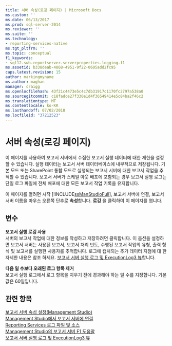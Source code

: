 ```yaml
---
title: 서버 속성(로깅 페이지) | Microsoft Docs
ms.custom: ''
ms.date: 06/13/2017
ms.prod: sql-server-2014
ms.reviewer: ''
ms.suite: ''
ms.technology:
- reporting-services-native
ms.tgt_pltfrm: ''
ms.topic: conceptual
f1_keywords:
- sql12.swb.reportserver.serverproperties.logging.f1
ms.assetid: b338deab-4868-4951-9f22-0605add2fc95
caps.latest.revision: 15
author: markingmyname
ms.author: maghan
manager: craigg
ms.openlocfilehash: 43f21c4473e5c4c7db31917c1170fc2797a538a0
ms.sourcegitcommit: c18fadce27f330e1d4f36549414e5c84ba2f46c2
ms.translationtype: MT
ms.contentlocale: ko-KR
ms.lasthandoff: 07/02/2018
ms.locfileid: "37212523"
---
```

# <a name="server-properties-logging-page"></a>서버 속성(로깅 페이지)
  이 페이지를 사용하여 보고서 서버에서 수집한 보고서 실행 데이터에 대한 제한을 설정할 수 있습니다. 실행 데이터는 보고서 서버 데이터베이스에 내부적으로 저장됩니다. 기본 모드 또는 SharePoint 통합 모드로 실행되는 보고서 서버에 대한 보고서 작업을 추적할 수 있습니다. 보고서 서버가 스케일 아웃 배포에 포함되는 경우 보고서 실행 로그는 단일 로그 파일에 전체 배포에 대한 모든 보고서 작업 기록을 유지합니다.  
  
 이 페이지를 열려면 시작 [!INCLUDE[ssManStudioFull](../../includes/ssmanstudiofull-md.md)], 보고서 서버에 연결, 보고서 서버 이름을 마우스 오른쪽 단추로 **속성**합니다. **로깅** 을 클릭하여 이 페이지를 엽니다.  
  
## <a name="options"></a>변수  
 **보고서 실행 로깅 사용**  
 서버의 보고서 작업에 대한 정보를 작성하고 저장하려면 클릭합니다. 이 옵션을 설정하면 보고서 서버는 사용된 보고서, 보고서 처리 빈도, 수행된 보고서 작업의 유형, 출력 형식 및 보고서를 실행한 사용자를 추적합니다. 로그에 캡처되는 추가 데이터 지점에 대 한 자세한 내용은 참조 하세요. [보고서 서버 실행 로그 및 ExecutionLog3 뷰](../report-server/report-server-executionlog-and-the-executionlog3-view.md)합니다.  
  
 **다음 일 수보다 오래된 로그 항목 제거**  
 보고서 실행 로그에서 로그 항목을 지우기 전에 경과해야 하는 일 수를 지정합니다. 기본값은 60일입니다.  
  
## <a name="see-also"></a>관련 항목  
 [보고서 서버 속성 설정&#40;Management Studio&#41;](set-report-server-properties-management-studio.md)   
 [Management Studio에서 보고서 서버에 연결](connect-to-a-report-server-in-management-studio.md)   
 [Reporting Services 로그 파일 및 소스](../report-server/reporting-services-log-files-and-sources.md)   
 [Management Studio의 보고서 서버 F1 도움말](report-server-in-management-studio-f1-help.md)   
 [보고서 서버 실행 로그 및 ExecutionLog3 뷰](../report-server/report-server-executionlog-and-the-executionlog3-view.md)  
  
  
